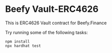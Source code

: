 # Beefy Vault-ERC4626

This is ERC4626 Vault contract for Beefy.Finance

Try running some of the following tasks:

```
npm install
npx hardhat test
```
